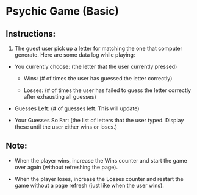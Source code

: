 # Psychic Game (Basic)


## Instructions:

1. The guest user pick up a letter for matching the one that computer generate. Here are some data log while playing:

  * You currently choose: (the letter that the user currently pressed)
    - Wins: (# of times the user has guessed the letter correctly)
    
    - Losses: (# of times the user has failed to guess the letter correctly after exhausting all guesses)

  * Guesses Left: (# of guesses left. This will update)
  
  * Your Guesses So Far: (the list of letters that the user typed. Display these until the user either wins or loses.)


## Note: 

  * When the player wins, increase the Wins counter and start the game over again (without refreshing the page). 

  *  When the player loses, increase the Losses counter and restart the game without a page refresh (just like when the user wins).

